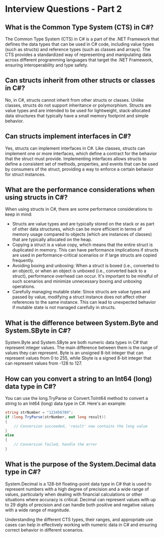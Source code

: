 
# Interview Questions - Part 2

## What is the Common Type System (CTS) in C#?

The Common Type System (CTS) in C# is a part of the .NET Framework that defines the data types that can be used in C# code, including value types (such as structs) and reference types (such as classes and arrays). The CTS provides a standardized way of representing and manipulating data across different programming languages that target the .NET Framework, ensuring interoperability and type safety.

## Can structs inherit from other structs or classes in C#?

No, in C#, structs cannot inherit from other structs or classes. Unlike classes, structs do not support inheritance or polymorphism. Structs are value types and are intended to be used for lightweight, stack-allocated data structures that typically have a small memory footprint and simple behavior.

## Can structs implement interfaces in C#?

Yes, structs can implement interfaces in C#. Like classes, structs can implement one or more interfaces, which define a contract for the behavior that the struct must provide. Implementing interfaces allows structs to define a consistent set of methods, properties, and events that can be used by consumers of the struct, providing a way to enforce a certain behavior for struct instances.

## What are the performance considerations when using structs in C#?

When using structs in C#, there are some performance considerations to keep in mind:

- Structs are value types and are typically stored on the stack or as part of other data structures, which can be more efficient in terms of memory usage compared to objects (which are instances of classes) that are typically allocated on the heap.
- Copying a struct is a value copy, which means that the entire struct is duplicated in memory. This can have performance implications if structs are used in performance-critical scenarios or if large structs are copied frequently.
- Avoiding boxing and unboxing: When a struct is boxed (i.e., converted to an object), or when an object is unboxed (i.e., converted back to a struct), performance overhead can occur. It's important to be mindful of such scenarios and minimize unnecessary boxing and unboxing operations.
- Carefully managing mutable state: Since structs are value types and passed by value, modifying a struct instance does not affect other references to the same instance. This can lead to unexpected behavior if mutable state is not managed carefully in structs.

## What is the difference between System.Byte and System.SByte in C#?

System.Byte and System.SByte are both numeric data types in C# that represent integer values. The main difference between them is the range of values they can represent. Byte is an unsigned 8-bit integer that can represent values from 0 to 255, while Sbyte is a signed 8-bit integer that can represent values from -128 to 127.

## How can you convert a string to an Int64 (long) data type in C#?

You can use the long.TryParse or Convert.ToInt64 method to convert a string to an Int64 (long) data type in C#. Here's an example:

```csharp
string strNumber = "123456789";
if (long.TryParse(strNumber, out long result))
{
    // Conversion succeeded, 'result' now contains the long value
}
else
{
    // Conversion failed, handle the error
}
```

## What is the purpose of the System.Decimal data type in C#?

System.Decimal is a 128-bit floating-point data type in C# that is used to represent numbers with a high degree of precision and a wide range of values, particularly when dealing with financial calculations or other situations where accuracy is critical. Decimal can represent values with up to 29 digits of precision and can handle both positive and negative values with a wide range of magnitude.

Understanding the different CTS types, their ranges, and appropriate use cases can help in effectively working with numeric data in C# and ensuring correct behavior in different scenarios.
